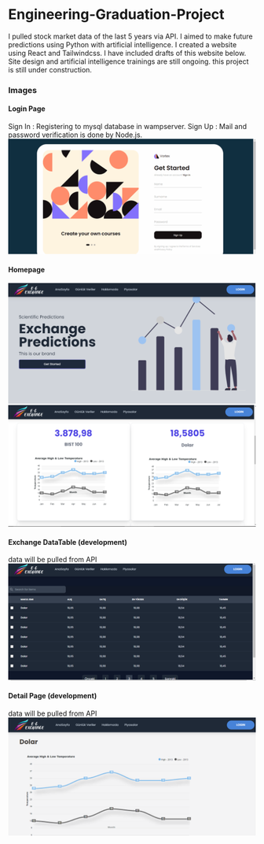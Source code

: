 # Engineering-Graduation-Project
I pulled stock market data of the last 5 years via API. I aimed to make future predictions using Python with artificial intelligence. I created a website using React and Tailwindcss. I have included drafts of this website below. Site design and artificial intelligence trainings are still ongoing. this project is still under construction.

### Images

#### Login Page

Sign In : Registering to mysql database in wampserver.
Sign Up : Mail and password verification is done by Node.js.
![](https://github.com/GamzeEbru/Engineering-Graduation-Project/blob/main/client/src/img/login%20page.gif)

#### Homepage
![](https://github.com/GamzeEbru/Engineering-Graduation-Project/blob/main/client/src/img/bitirme.PNG)
![](https://github.com/GamzeEbru/Engineering-Graduation-Project/blob/main/client/src/img/b5.PNG)


#### Exchange DataTable (development)
data will be pulled from API
![](https://github.com/GamzeEbru/Engineering-Graduation-Project/blob/main/client/src/img/b6.PNG)

#### Detail Page (development)
data will be pulled from API
![](https://github.com/GamzeEbru/Engineering-Graduation-Project/blob/main/client/src/img/b7.PNG)



